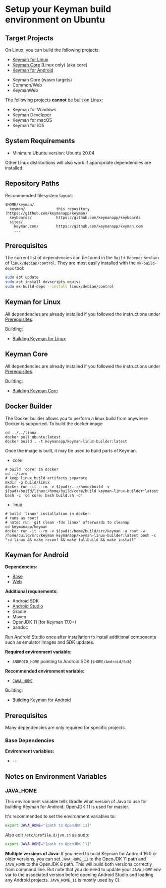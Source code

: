 # Setup your Keyman build environment on Ubuntu

## Target Projects

On Linux, you can build the following projects:

* [Keyman for Linux](#keyman-for-linux)
* [Keyman Core](#keyman-core) (Linux only) (aka core)
* [Keyman for Android](#keyman-for-android)
<!-- TODO: document how to build for Web, Core-Wasm and Common/Web on Linux. See TC build agent for details. -->
* Keyman Core (wasm targets)
* Common/Web
* KeymanWeb

The following projects **cannot** be built on Linux:

* Keyman for Windows
* Keyman Developer
* Keyman for macOS
* Keyman for iOS

## System Requirements

* Minimum Ubuntu version: Ubuntu 20.04

Other Linux distributions will also work if appropriate dependencies are installed.

## Repository Paths

Recommended filesystem layout:

```text
$HOME/keyman/
  keyman/              this repository (https://github.com/keymanapp/keyman)
  keyboards/           https://github.com/keymanapp/keyboards
  sites/
    keyman.com/        https://github.com/keymanapp/keyman.com
    ...
```

## Prerequisites

The current list of dependencies can be found in the `Build-Depends` section of `linux/debian/control`.
They are most easily installed with the `mk-build-deps` tool:

```bash
sudo apt update
sudo apt install devscripts equivs
sudo mk-build-deps --install linux/debian/control
```

## Keyman for Linux

All dependencies are already installed if you followed the instructions under [Prerequisites](#Prerequisites).

Building:

* [Building Keyman for Linux](../../linux/README.md)

## Keyman Core

All dependencies are already installed if you followed the instructions under [Prerequisites](#Prerequisites).

Building:

* [Building Keyman Core](../../core/doc/BUILDING.md)

## Docker Builder

The Docker builder allows you to perform a linux build from anywhere Docker is supported.
To build the docker image:

```shell
cd ../../linux
docker pull ubuntu:latest
docker build . -t keymanapp/keyman-linux-builder:latest
```

Once the image is built, it may be used to build parts of Keyman.

- core

```shell
# build 'core' in docker
cd ../core
# keep linux build artifacts separate
mkdir -p build/linux
docker run -it --rm -v $(pwd)/..:/home/build -v $(pwd)/build/linux:/home/build/core/build keyman-linux-builder:latest bash -c 'cd core; bash build.sh -d'
```

- linux

```shell
# build 'linux' installation in docker
# runs as root!
# note: run 'git clean -fdx linux' afterwards to cleanup
cd keymanapp/keyman
docker run -it --rm -v $(pwd):/home/build/src/keyman -u root -w /home/build/src/keyman keymanapp/keyman-linux-builder:latest bash -c "cd linux && make reconf && make fullbuild && make install"
```

## Keyman for Android

**Dependencies:**

* [Base](#base-dependencies)
* [Web](./windows#web-dependencies)

**Additional requirements:**

* Android SDK
* [Android Studio](https://developer.android.com/studio/install#linux)
* Gradle
* Maven
* OpenJDK 11 (for Keyman 17.0+)
* pandoc

Run Android Studio once after installation to install additional components
such as emulator images and SDK updates.

**Required environment variable:**

* `ANDROID_HOME` pointing to Android SDK (`$HOME/Android/Sdk`)

**Recommended environment variable:**

* [`JAVA_HOME`](#java_home)

Building:

* [Building Keyman for Android](../../android/README.md)

## Prerequisites

Many dependencies are only required for specific projects.

### Base Dependencies

**Environment variables:**

* --

## Notes on Environment Variables

### JAVA_HOME

This environment variable tells Gradle what version of Java to use for building
Keyman for Android. OpenJDK 11 is used for master.

It's recommended to set the environment variables to:

```bash
export JAVA_HOME="[path to OpenJDK 11]"
```

Also edit `/etc/profile.d/jvm.sh` as sudo:

```bash
export JAVA_HOME="[path to OpenJDK 11]"
```

**Multiple versions of Java:** If you need to build Keyman for Android 16.0 or
older versions, you can set `JAVA_HOME_11` to the OpenJDK 11 path and
`JAVA_HOME` to the OpenJDK 8 path. This will build both versions correctly
from command line. But note that you do need to update your `JAVA_HOME` env
var to the associated version before opening Android Studio and loading any
Android projects. `JAVA_HOME_11` is mostly used by CI.
